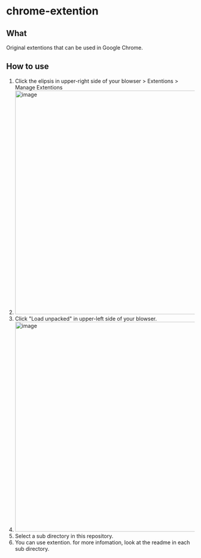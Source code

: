 # chrome-extention

## What
Original extentions that can be used in Google Chrome.

## How to use
1. Click the elipsis in upper-right side of your blowser > Extentions > Manage Extentions
  1. <img width="596" alt="image" src="https://github.com/itwuthe3/chrome-extention/assets/128722980/829138de-fd8e-42bf-9659-583bfae15a24">
1. Click "Load unpacked" in upper-left side of your blowser.
  1. <img width="559" alt="image" src="https://github.com/itwuthe3/chrome-extention/assets/128722980/24865343-0e83-49fe-9134-2136762c868b">
1. Select a sub directory in this repository.
1. You can use extention. for more infomation, look at the readme in each sub directory.
